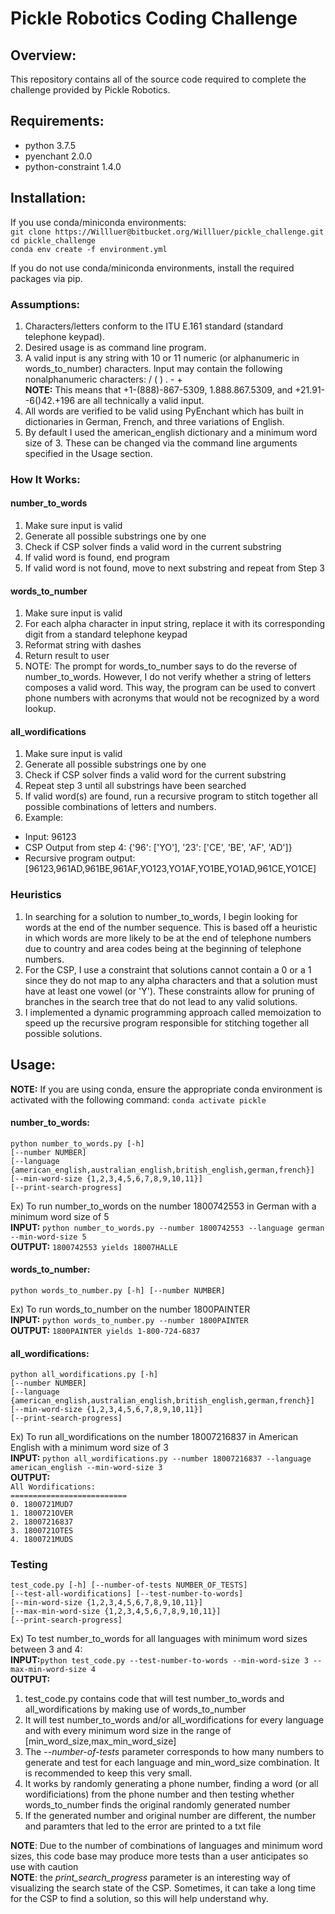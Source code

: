 # Pickle Robotics Coding Challenge

## Overview:
This repository contains all of the source code required to complete the challenge provided by Pickle Robotics.

## Requirements:  
 * python 3.7.5  
 * pyenchant 2.0.0  
 * python-constraint 1.4.0  

## Installation:
If you use conda/miniconda environments:  
`git clone https://Willluer@bitbucket.org/Willluer/pickle_challenge.git`  
`cd pickle_challenge`  
`conda env create -f environment.yml`  

If you do not use conda/miniconda environments, install the required packages via pip.  

### Assumptions:
1. Characters/letters conform to the ITU E.161 standard (standard telephone keypad).
1. Desired usage is as command line program.
1. A valid input is any string with 10 or 11 numeric (or alphanumeric in words_to_number) characters. Input may contain the following nonalphanumeric characters: / ( ) . - +  
**NOTE:** This means that +1-(888)-867-5309, 1.888.867.5309, and +21.91--6()42.+196 are all technically a valid input.
1. All words are verified to be valid using PyEnchant which has built in dictionaries in German, French, and three variations of English.
1. By default I used the american_english dictionary and a minimum word size of 3. These can be changed via the command line arguments specified in the Usage section.

### How It Works:
#### number_to_words
1. Make sure input is valid
1. Generate all possible substrings one by one
1. Check if CSP solver finds a valid word in the current substring
1. If valid word is found, end program
1. If valid word is not found, move to next substring and repeat from Step 3

#### words_to_number
1. Make sure input is valid
1. For each alpha character in input string, replace it with its corresponding digit from a standard telephone keypad
1. Reformat string with dashes
1. Return result to user
1. NOTE: The prompt for words_to_number says to do the reverse of number_to_words. However, I do not verify whether a string of letters composes a valid word. This way, the program can be used to convert phone numbers with acronyms that would not be recognized by a word lookup.

#### all_wordifications
1. Make sure input is valid
1. Generate all possible substrings one by one
1. Check if CSP solver finds a valid word for the current substring
1. Repeat step 3 until all substrings have been searched
1. If valid word(s) are found, run a recursive program to stitch together all possible combinations of letters and numbers.
1. Example:
* Input: 96123  
* CSP Output from step 4: {'96': ['YO'], '23': ['CE', 'BE', 'AF', 'AD']}  
* Recursive program output: [96123,961AD,961BE,961AF,YO123,YO1AF,YO1BE,YO1AD,961CE,YO1CE]  

### Heuristics
1. In searching for a solution to number_to_words, I begin looking for words at the end of the number sequence. This is based off a heuristic in which words are more likely to be at the end of telephone numbers due to country and area codes being at the beginning of telephone numbers.
1. For the CSP, I use a constraint that solutions cannot contain a 0 or a 1 since they do not map to any alpha characters and that a solution must have at least one vowel (or 'Y'). These constraints allow for pruning of branches in the search tree that do not lead to any valid solutions.
1. I implemented a dynamic programming approach called memoization to speed up the recursive program responsible for stitching together all possible solutions.  

## Usage:
**NOTE:** If you are using conda, ensure the appropriate conda environment is activated with the following command: `conda activate pickle`  

#### number_to_words:
`python number_to_words.py [-h]`  
`[--number NUMBER]`  
`[--language {american_english,australian_english,british_english,german,french}]`   
`[--min-word-size {1,2,3,4,5,6,7,8,9,10,11}]`  
`[--print-search-progress]`  

Ex) To run number_to_words on the number 1800742553 in German with a minimum word size of 5  
**INPUT:** `python number_to_words.py --number 1800742553 --language german --min-word-size 5`  
**OUTPUT:** `1800742553 yields 18007HALLE`  

#### words_to_number:
`python words_to_number.py [-h] [--number NUMBER]`  

Ex) To run words_to_number on the number 1800PAINTER  
**INPUT:** `python words_to_number.py --number 1800PAINTER`  
**OUTPUT:** `1800PAINTER yields 1-800-724-6837`  

#### all_wordifications:
`python all_wordifications.py [-h]`  
`[--number NUMBER]`  
`[--language {american_english,australian_english,british_english,german,french}]`  
`[--min-word-size {1,2,3,4,5,6,7,8,9,10,11}]`  
`[--print-search-progress]`  

Ex) To run all_wordifications on the number 18007216837 in American English with a minimum word size of 3  
**INPUT:** `python all_wordifications.py --number 18007216837 --language american_english --min-word-size 3`  
**OUTPUT:**  
`All Wordifications:`  
`==========================`  
`0. 1800721MUD7`  
`1. 1800721OVER`  
`2. 18007216837`  
`3. 1800721OTES`  
`4. 1800721MUDS`  

### Testing
`test_code.py [-h] [--number-of-tests NUMBER_OF_TESTS]`  
                    `[--test-all-wordifications] [--test-number-to-words]`  
                    `[--min-word-size {1,2,3,4,5,6,7,8,9,10,11}]`  
                    `[--max-min-word-size {1,2,3,4,5,6,7,8,9,10,11}]`  
                    `[--print-search-progress]`  

Ex) To test number_to_words for all languages with minimum word sizes between 3 and 4:  
**INPUT:**`python test_code.py --test-number-to-words --min-word-size 3 --max-min-word-size 4`  
**OUTPUT:**
1. test_code.py contains code that will test number_to_words and all_wordifications by making use of words_to_number
1. It will test number_to_words and/or all_wordifications for every language and with every minimum word size in the range of [min_word_size,max_min_word_size]
1. The *--number-of-tests* parameter corresponds to how many numbers to generate and test for each language and min_word_size combination. It is recommended to keep this very small.
1. It works by randomly generating a phone number, finding a word (or all wordificiations) from the phone number and then testing whether words_to_number finds the original randomly generated number
1. If the generated number and original number are different, the number and paramters that led to the error are printed to a txt file  

**NOTE**: Due to the number of combinations of languages and minimum word sizes, this code base may produce more tests than a user anticipates so use with caution  
**NOTE**: the *print_search_progress* parameter is an interesting way of visualizing the search state of the CSP. Sometimes, it can take a long time for the CSP to find a solution, so this will help understand why.  
